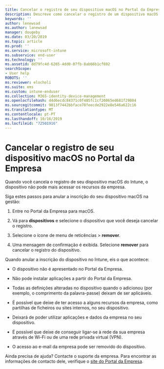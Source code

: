 ```yaml
---
title: Cancelar o registro de seu dispositivo macOS no Portal da Empresa do Intune | Microsoft Docs
description: Descreve como cancelar o registro de um dispositivo macOS do Portal da Empresa
keywords: ''
author: lenewsad
ms.author: lanewsad
manager: dougeby
ms.date: 03/20/2019
ms.topic: article
ms.prod: ''
ms.service: microsoft-intune
ms.subservice: end-user
ms.technology: ''
ms.assetid: dd79fc4d-6265-4dd0-87fb-8ab66b1cf692
searchScope:
- User help
ROBOTS: ''
ms.reviewer: elocholi
ms.suite: ems
ms.custom: intune-enduser
ms.collection: M365-identity-device-management
ms.openlocfilehash: d4d6ecdc84371c0f485fc1cf26065ed681f29804
ms.sourcegitcommit: 9013f7442bbface78feecde2922e8e546a622c16
ms.translationtype: MT
ms.contentlocale: pt-PT
ms.lasthandoff: 10/16/2019
ms.locfileid: "72501916"
---
```

# <a name="unenroll-your-macos-device-from-company-portal"></a>Cancelar o registro de seu dispositivo macOS no Portal da Empresa

Quando você cancela o registro de seu dispositivo macOS do Intune, o dispositivo não pode mais acessar os recursos da empresa.

Siga estes passos para anular a inscrição do seu dispositivo macOS na gestão:

1. Entre no Portal da Empresa para macOS.
2. Vá para **dispositivos** e selecione o dispositivo que você deseja cancelar o registro.

3. Selecione o ícone de menu de reticências > **remover**.
4. Uma mensagem de confirmação é exibida. Selecione **remover** para cancelar o registro do dispositivo. 

Quando anular a inscrição do dispositivo no Intune, eis o que acontece:

- O dispositivo não é apresentado no Portal da Empresa.

- Não pode instalar aplicações a partir do Portal da Empresa.

- Todas as definições alteradas no dispositivo quando o adicionou (por exemplo, o comprimento da palavra-passe) deixam de ser aplicáveis.

- É possível que deixe de ter acesso a alguns recursos da empresa, como partilhas de ficheiros ou sites internos, no seu dispositivo.

- Deixará de poder utilizar aplicações e dados da empresa no seu dispositivo.

- É possível que deixe de conseguir ligar-se à rede da sua empresa através de Wi-Fi ou de uma rede privada virtual (VPN).

- O acesso ao e-mail da empresa pode ser removido do dispositivo.

Ainda precisa de ajuda? Contacte o suporte da empresa. Para encontrar as informações de contacto dele, verifique o [site do Portal da Empresa](https://go.microsoft.com/fwlink/?linkid=2010980).
